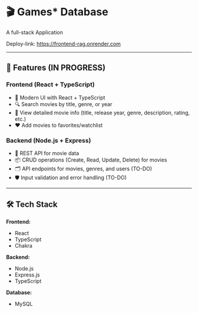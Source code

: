 # 🎬 Games* Database

A full-stack Application

Deploy-link: https://frontend-rag.onrender.com

---

## 🚀 Features (IN PROGRESS)

### Frontend (React + TypeScript)
- 🎨 Modern UI with React + TypeScript  
- 🔍 Search movies by title, genre, or year  
- 📖 View detailed movie info (title, release year, genre, description, rating, etc.)  
- ❤️ Add movies to favorites/watchlist  

### Backend (Node.js + Express)
- 🔐 REST API for movie data  
- 📦 CRUD operations (Create, Read, Update, Delete) for movies  
- 🗂️ API endpoints for movies, genres, and users (TO-DO)  
- 🛡️ Input validation and error handling  (TO-DO)
---

## 🛠️ Tech Stack

**Frontend:**  
- React  
- TypeScript  
- Chakra

**Backend:**  
- Node.js  
- Express.js  
- TypeScript  

**Database:**  
- MySQL
